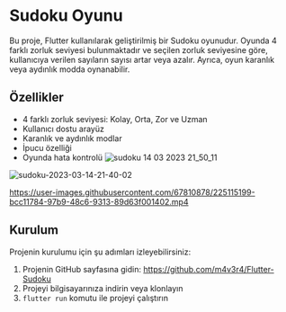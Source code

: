 # Sudoku Oyunu

Bu proje, Flutter kullanılarak geliştirilmiş bir Sudoku oyunudur. Oyunda 4 farklı zorluk seviyesi bulunmaktadır ve seçilen zorluk seviyesine göre, kullanıcıya verilen sayıların sayısı artar veya azalır. Ayrıca, oyun karanlık veya aydınlık modda oynanabilir.

## Özellikler

- 4 farklı zorluk seviyesi: Kolay, Orta, Zor ve Uzman
- Kullanıcı dostu arayüz
- Karanlık ve aydınlık modlar
- İpucu özelliği
- Oyunda hata kontrolü
![sudoku 14 03 2023 21_50_11](https://user-images.githubusercontent.com/67810878/225115172-f57b1110-fd65-4c3b-9151-46e2b2f2df2b.png)

![sudoku-2023-03-14-21-40-02](https://user-images.githubusercontent.com/67810878/225115223-1960e1b4-0393-486f-8835-6fcc2ec78c90.gif)

https://user-images.githubusercontent.com/67810878/225115199-bcc11784-97b9-48c6-9313-89d63f001402.mp4


## Kurulum

Projenin kurulumu için şu adımları izleyebilirsiniz:

1. Projenin GitHub sayfasına gidin: https://github.com/m4v3r4/Flutter-Sudoku
2. Projeyi bilgisayarınıza indirin veya klonlayın
3. `flutter run` komutu ile projeyi çalıştırın


